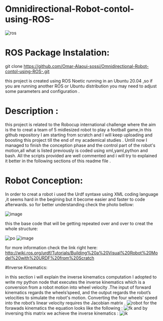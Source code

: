 # Omnidirectional-Robot-contol-using-ROS-

   ![ros](https://user-images.githubusercontent.com/91972670/174807777-7a61a37c-355c-4f28-8c5e-d716ecca9398.jpg)

# ROS Package Instalation: 

git clone https://github.com/Omar-Alaoui-sossi/Omnidirectional-Robot-contol-using-ROS-.git

this project is created using ROS Noetic running in an Ubuntu 20.04 ,so if you are running another ROS or Ubuntu distribution you may need to adjust some parameters and configuration .

# Description :

this project is related to the Robocup international challenge where the aim is the to creat a team of 5 midlesized robot to play a football game,in this github repository I am starting from scratch and I will keep uploading and boosting this project till the end of my academical studies .
Untill now I managed to finish the conception phase and the control part of the robot's motion,all what is listed previously is coded using xml,yaml,python and bash. 
All the scripts provided are well commented and i will try to explained it better in the following sections of this readme file .

# Robot Conception:

In order to creat a robot i used the Urdf syntaxe using XML coding language ,it seems hard in the begining but it become easier and faster to code afterwards.
so for better understanding check the photo bellow: 

![image](https://user-images.githubusercontent.com/91972670/174816082-ed457922-fb27-4344-b72e-b7fde29c23d8.png)

this the base code that will be getting repeated over and over to creat the whole structure:

![po](https://user-images.githubusercontent.com/91972670/174818882-c24351d8-38d6-4045-bdd5-88d5cbae8ff4.png)
![image](https://user-images.githubusercontent.com/91972670/174817212-23c12200-475f-4413-95f1-e17c7cebdbe5.png)

for more information check the link right here: http://wiki.ros.org/urdf/Tutorials/Building%20a%20Visual%20Robot%20Model%20with%20URDF%20from%20Scratch

#Inverse Kinematics:

in this section i will explain the inverse kinematics computation I adopted to write my python node that executes the inverse kinematics which is a conversion from a robot motion into wheel velocity .The input of forward kinematics regards the wheels’speed, and the output regards the robot’s velocities 
 to simulate the robot's motion. Converting the four wheels’ speed into the robot’s linear velocity requires the Jacobian matrix . 
![robot](https://user-images.githubusercontent.com/91972670/174830808-97bcdd66-9d69-4114-8dfd-92ae6f779585.PNG)
for the forawads kinematics the equation looks like the following :
![fk](https://user-images.githubusercontent.com/91972670/174830621-9d3207a2-8412-405a-bef7-8d2603910b15.PNG)
and by inversing this matrix we achieve the inverse kinematics :
![ik](https://user-images.githubusercontent.com/91972670/174830730-cf24af80-af49-4b10-83bb-2a9dc060c8b3.png)

